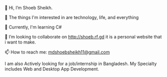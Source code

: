 👋 Hi, I’m Shoeb Sheikh. 

👀 The things I'm interested in are technology, life, and everything 

🌱  Currently, I'm learning C# 

💞️ I’m looking to collaborate on http://shoeb.rf.gd it is a personal website that i want to make. 

📫 How to reach me: mdshoebsheikh11@gmail.com 

I am also Actively looking for a job/internship in Bangladesh. My Specialty includes Web and Desktop App Development.

<!---
mdshoebsheikh/mdshoebsheikh is a ✨ special ✨ repository because its `README.md` (this file) appears on your GitHub profile.
You can click the Preview link to take a look at your changes.
--->
